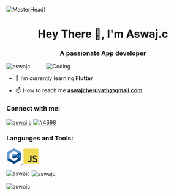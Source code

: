![MasterHead](https://www.google.com/url?sa=i&url=https%3A%2F%2Fwww.webhopers.com%2Fmobile-app-development-company-in-paonta-sahib&psig=AOvVaw29xSpSJvklL8dn5EuHmzt8&ust=1702631537125000&source=images&cd=vfe&opi=89978449&ved=0CBIQjRxqFwoTCNivrvfKjoMDFQAAAAAdAAAAABAD))
<h1 align="center">Hey There 👋, I'm Aswaj.c</h1>
<h3 align="center">A passionate App developer</h3>
<img align="right" alt="Coding" width="400" src="https://camo.githubusercontent.com/40165a147c3dcea0fa1db780bb533fc5f98546ccfb9d5d05ddb2f429277f5348/68747470733a2f2f616e616c7974696373696e6469616d61672e636f6d2f77702d636f6e74656e742f75706c6f6164732f323031382f31322f646576656c6f7065722d6472696262626c652e676966">

<p align="left"> <img src="https://komarev.com/ghpvc/?username=aswajc&label=Profile%20views&color=0e75b6&style=flat" alt="aswajc" /> </p>

- 🌱 I’m currently learning **Flutter**

- 📫 How to reach me **aswajcheruvath@gmail.com**

<h3 align="left">Connect with me:</h3>
<p align="left">
<a href="https://linkedin.com/in/aswaj c" target="blank"><img align="center" src="https://raw.githubusercontent.com/rahuldkjain/github-profile-readme-generator/master/src/images/icons/Social/linked-in-alt.svg" alt="aswaj c" height="30" width="40" /></a>
<a href="https://discord.gg/#4698" target="blank"><img align="center" src="https://raw.githubusercontent.com/rahuldkjain/github-profile-readme-generator/master/src/images/icons/Social/discord.svg" alt="#4698" height="30" width="40" /></a>
</p>

<h3 align="left">Languages and Tools:</h3>
<p align="left"> <a href="https://www.w3schools.com/cpp/" target="_blank" rel="noreferrer"> <img src="https://raw.githubusercontent.com/devicons/devicon/master/icons/cplusplus/cplusplus-original.svg" alt="cplusplus" width="40" height="40"/> </a> <a href="https://developer.mozilla.org/en-US/docs/Web/JavaScript" target="_blank" rel="noreferrer"> <img src="https://raw.githubusercontent.com/devicons/devicon/master/icons/javascript/javascript-original.svg" alt="javascript" width="40" height="40"/> </a> </p>

<p><img align="left" src="https://github-readme-stats.vercel.app/api/top-langs?username=aswajc&show_icons=true&locale=en&layout=compact" alt="aswajc" /></p>

<p>&nbsp;<img align="center" src="https://github-readme-stats.vercel.app/api?username=aswajc&show_icons=true&locale=en" alt="aswajc" /></p>

<p><img align="center" src="https://github-readme-streak-stats.herokuapp.com/?user=aswajc&" alt="aswajc" /></p>

